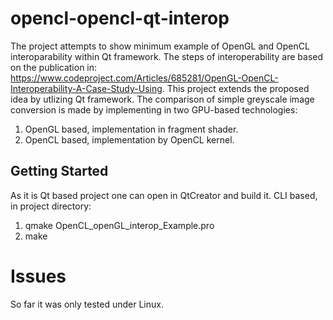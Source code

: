 # opencl-opencl-qt-interop
The project attempts to show minimum example of OpenGL and OpenCL interoparability within Qt framework. 
The steps of interoperability are based on the publication in:
https://www.codeproject.com/Articles/685281/OpenGL-OpenCL-Interoperability-A-Case-Study-Using.
This project extends the proposed idea by utlizing Qt framework. The comparison of simple greyscale image conversion is made by implementing in two GPU-based technologies:
1) OpenGL based, implementation in fragment shader.
2) OpenCL based, implementation by OpenCL kernel.

## Getting Started
As it is Qt based project one can open in QtCreator and build it.
CLI based, in project directory:
1) qmake OpenCL_openGL_interop_Example.pro
2) make

# Issues
So far it was only tested under Linux.
